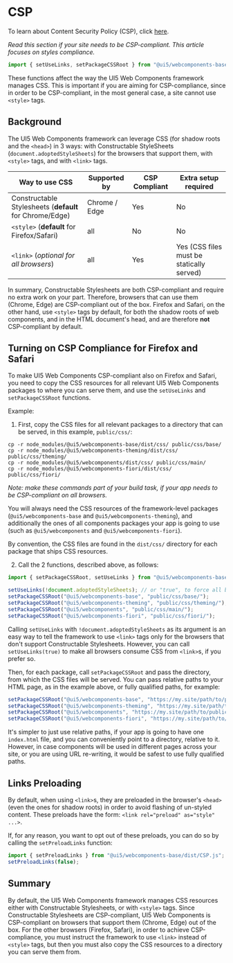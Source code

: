 # CSP

To learn about Content Security Policy (CSP), click [here](https://developer.mozilla.org/en-US/docs/Web/HTTP/CSP).

*Read this section if your site needs to be CSP-compliant. This article focuses on styles compliance.*

```js
import { setUseLinks, setPackageCSSRoot } from "@ui5/webcomponents-base/dist/CSP.js";
```

These functions affect the way the UI5 Web Components framework manages CSS. This is important if you are aiming for CSP-compliance, since in order to be CSP-compliant, in the most general case, a site cannot use `<style>` tags.

## Background

The UI5 Web Components framework can leverage CSS (for shadow roots and the `<head>`) in 3 ways: with Constructable StyleSheets (`document.adoptedStyleSheets`)
for the browsers that support them, with `<style>` tags, and with `<link>` tags.

| Way to use CSS         | Supported by      | CSP Compliant | Extra setup required | 
|---------------------------|----------------|---------------|-------------|
| Constructable Stylesheets (**default** for Chrome/Edge) | Chrome / Edge  | Yes           | No          |
| `<style>` (**default** for Firefox/Safari)   | all | No            | No          | 
| `<link>` (*optional for all browsers*)     | all | Yes           | Yes (CSS files must be statically served)         |  

In summary, Constructable Stylesheets are both CSP-compliant and require no extra work on your part.
Therefore, browsers that can use them (Chrome, Edge) are CSP-compliant out of the box. Firefox and Safari,
on the other hand, use `<style>` tags by default, for both the shadow roots of web components, and in the HTML document's head,
and are therefore **not** CSP-compliant by default.

## Turning on CSP Compliance for Firefox and Safari

To make UI5 Web Components CSP-compliant also on Firefox and Safari, you need to copy the CSS resources for all relevant
UI5 Web Components packages to where you can serve them, and use the `setUseLinks` and `setPackageCSSRoot` functions.

Example:

1) First, copy the CSS files for all relevant packages to a directory that can be served, in this example, `public/css/`:

```shell
cp -r node_modules/@ui5/webcomponents-base/dist/css/ public/css/base/
cp -r node_modules/@ui5/webcomponents-theming/dist/css/ public/css/theming/
cp -r node_modules/@ui5/webcomponents/dist/css/ public/css/main/
cp -r node_modules/@ui5/webcomponents-fiori/dist/css/ public/css/fiori/
```

*Note: make these commands part of your build task, if your app needs to be CSP-compliant on all browsers.*

You will always need the CSS resources of the framework-level packages (`@ui5/webcomponents-base` and `@ui5/webcomponents-theming`),
and additionally the ones of all components packages your app is going to use (such as `@ui5/webcomponents` and `@ui5/webcomponents-fiori`).

By convention, the CSS files are found in the `dist/css/` directory for each package that ships CSS resources.

2) Call the 2 functions, described above, as follows:

```js
import { setPackageCSSRoot, setUseLinks } from "@ui5/webcomponents-base/dist/CSP.js";

setUseLinks(!document.adoptedStyleSheets); // or "true", to force all browsers to use links 
setPackageCSSRoot("@ui5/webcomponents-base", "public/css/base/");
setPackageCSSRoot("@ui5/webcomponents-theming", "public/css/theming/");
setPackageCSSRoot("@ui5/webcomponents", "public/css/main/");
setPackageCSSRoot("@ui5/webcomponents-fiori", "public/css/fiori/");
```

Calling `setUseLinks` with `!document.adoptedStyleSheets` as its argument is an easy way to tell the
framework to use `<link>` tags only for the browsers that don't support Constructable Stylesheets.
However, you can call `setUseLinks(true)` to make all browsers consume CSS from `<link>`s, if you prefer so.

Then, for each package, call `setPackageCSSRoot` and pass the directory, from which the CSS files will be
served. You can pass relative paths to your HTML page, as in the example above, or fully qualified paths, for example:

```js
setPackageCSSRoot("@ui5/webcomponents-base", "https://my.site/path/to/public/css/base/");
setPackageCSSRoot("@ui5/webcomponents-theming", "https://my.site/path/to/public/css/theming/");
setPackageCSSRoot("@ui5/webcomponents", "https://my.site/path/to/public/css/main/");
setPackageCSSRoot("@ui5/webcomponents-fiori", "https://my.site/path/to/public/css/fiori/");
```

It's simpler to just use relative paths, if your app is going to have one `index.html` file, and you can
conveniently point to a directory, relative to it. However, in case components will be used in different
pages across your site, or you are using URL re-writing, it would be safest to use fully qualified paths.

## Links Preloading

By default, when using `<link>`s, they are preloaded in the browser's `<head>` (even the ones for shadow roots) in order to avoid
flashing of un-styled content. These preloads have the form: `<link rel="preload" as="style" ...>`.

If, for any reason, you want to opt out of these preloads, you can do so by calling the `setPreloadLinks` function:

```js
import { setPreloadLinks } from "@ui5/webcomponents-base/dist/CSP.js";
setPreloadLinks(false);
```

## Summary

By default, the UI5 Web Components framework manages CSS resources either with Constructable Stylesheets, or with `<style>` tags.
Since Constructable Stylesheets are CSP-compliant, UI5 Web Components is CSP-compliant on browsers
that support them (Chrome, Edge) out of the box. For the other browsers (Firefox, Safari), in order to
achieve CSP-compliance, you must instruct the framework to use `<link>` instead of `<style>` tags, but
then you must also copy the CSS resources to a directory you can serve them from.

